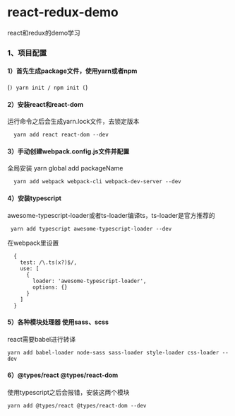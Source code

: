 # react-redux-demo
react和redux的demo学习
### 1、项目配置

#### 1）首先生成package文件，使用yarn或者npm
(```)
  yarn init / npm init
(```)

#### 2）安装react和react-dom
运行命令之后会生成yarn.lock文件，去锁定版本
```
  yarn add react react-dom --dev
```

#### 3）手动创建webpack.config.js文件并配置
全局安装
yarn global add packageName
```
  yarn add webpack webpack-cli webpack-dev-server --dev
```

#### 4）安装typescript
awesome-typescript-loader或者ts-loader编译ts，ts-loader是官方推荐的
```
 yarn add typescript awesome-typescript-loader --dev
```
在webpack里设置
```
  {
    test: /\.ts(x?)$/,
    use: [
      {
        loader: 'awesome-typescript-loader',
        options: {}
      }
    ]
  }
```

#### 5）各种模块处理器 使用sass、scss
react需要babel进行转译
```
yarn add babel-loader node-sass sass-loader style-loader css-loader --dev
```

#### 6）@types/react @types/react-dom
使用typescript之后会报错，安装这两个模块
```
yarn add @types/react @types/react-dom --dev
```
